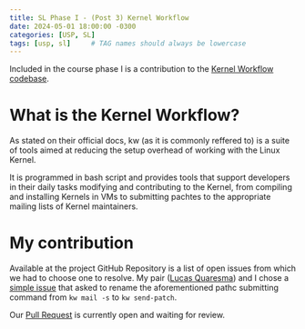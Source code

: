 ```yaml
---
title: SL Phase I - (Post 3) Kernel Workflow
date: 2024-05-01 18:00:00 -0300
categories: [USP, SL]
tags: [usp, sl]     # TAG names should always be lowercase
---
```


Included in the course phase I is a contribution to the [Kernel Workflow codebase](https://github.com/kworkflow/kworkflow).

# What is the Kernel Workflow?

As stated on their official docs, kw (as it is commonly reffered to) is a suite of tools aimed at reducing the setup overhead of working with the Linux Kernel. 

It is programmed in bash script and provides tools that support developers in their daily tasks modifying and contributing to the Kernel, from compiling and installing Kernels in VMs to submitting pachtes to the appropriate mailing lists of Kernel maintainers.

# My contribution

Available at the project GitHub Repository is a list of open issues from which we had to choose one to resolve. My pair ([Lucas Quaresma](https://github.com/lucasqml)) and I chose a [simple issue](https://github.com/kworkflow/kworkflow/issues/1027) that asked to rename the aforementioned pathc submitting command from `kw mail -s` to `kw send-patch`.

Our [Pull Request](https://github.com/kworkflow/kworkflow/pull/1105) is currently open and waiting for review.





